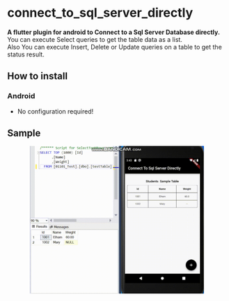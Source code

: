 # connect_to_sql_server_directly

**A flutter plugin for android to Connect to a Sql Server Database directly.**</br>
You can execute Select queries to get the table data as a list.</br>
Also You can execute Insert, Delete or Update queries on a table to get the status result.

## How to install

### Android
- No configuration required!

## Sample

<p align="center">
  <img src="https://github.com/ElhamM7518/flutter_connect_to_sql_server_directly/blob/main/screenshots/connect_to_sql_server.gif?raw=true" width="400"/>
</p>



